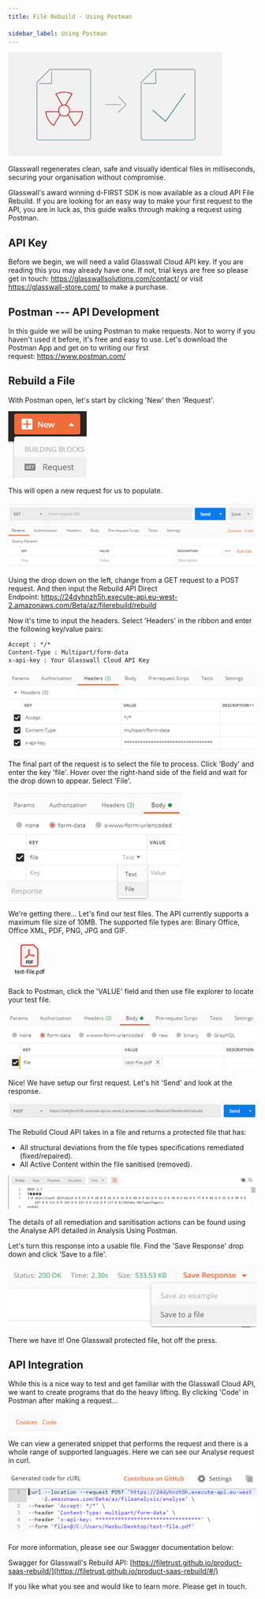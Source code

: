 ```yaml
---
title: File Rebuild - Using Postman

sidebar_label: Using Postman
---
```



![](/img/docs/guides/postman-rebuild/Rebuild_Postman_1.png)

Glasswall regenerates clean, safe and visually identical files in milliseconds, securing your organisation without compromise.

Glasswall's award winning d-FIRST SDK is now available as a cloud API File Rebuild. If you are looking for an easy way to make your first request to the API, you are in luck as, this guide walks through making a request using Postman.

## API Key

Before we begin, we will need a valid Glasswall Cloud API key. If you are reading this you may already have one. If not, trial keys are free so please get in touch: <https://glasswallsolutions.com/contact/> or visit <https://glasswall-store.com/> to make a purchase.


## Postman --- API Development

In this guide we will be using Postman to make requests. Not to worry if you haven't used it before, it's free and easy to use. Let's download the Postman App and get on to writing our first request: <https://www.postman.com/>

## Rebuild a File

With Postman open, let's start by clicking 'New' then 'Request'.

![Postman Request](/img/docs/guides/postman-rebuild/Rebuild_Postman_2.png)

This will open a new request for us to populate.

![Postman Request to Populate](/img/docs/guides/postman-rebuild/Rebuild_Postman_3.png)

Using the drop down on the left, change from a GET request to a POST request. And then input the Rebuild API Direct Endpoint: <https://24dyhnzh5h.execute-api.eu-west-2.amazonaws.com/Beta/az/filerebuild/rebuild>


Now it's time to input the headers. Select 'Headers' in the ribbon and enter the following key/value pairs:

```
Accept : */*
Content-Type : Multipart/form-data
x-api-key : Your Glasswall Cloud API Key

```

![Postman Request Header](/img/docs/guides/postman-rebuild/Rebuild_Postman_5.png)

The final part of the request is to select the file to process. Click 'Body' and enter the key 'file'. Hover over the right-hand side of the field and wait for the drop down to appear. Select 'File'.

![Postman add Text Body](/img/docs/guides/postman-rebuild/Rebuild_Postman_6.png)

We're getting there... Let's find our test files. The API currently supports a maximum file size of 10MB. The supported file types are: Binary Office, Office XML, PDF, PNG, JPG and GIF.

![Test File](/img/docs/guides/postman-rebuild/Rebuild_Postman_7.png)

Back to Postman, click the 'VALUE' field and then use file explorer to locate your test file.

![Postman Body](/img/docs/guides/postman-rebuild/Rebuild_Postman_8.png)

Nice! We have setup our first request. Let's hit 'Send' and look at the response.

![Postman Send](/img/docs/guides/postman-rebuild/Rebuild_Postman_11.png)

The Rebuild Cloud API takes in a file and returns a protected file that has:

-   All structural deviations from the file types specifications remediated (fixed/repaired).
-   All Active Content within the file sanitised (removed).

![](/img/docs/guides/postman-rebuild/Rebuild_Postman_12.png)

The details of all remediation and sanitisation actions can be found using the Analyse API detailed in Analysis Using Postman.

Let's turn this response into a usable file. Find the 'Save Response' drop down and click 'Save to a file'.

![Save File](/img/docs/guides/postman-rebuild/Rebuild_Postman_13.png)

There we have it! One Glasswall protected file, hot off the press.

## API Integration

While this is a nice way to test and get familiar with the Glasswall Cloud API, we want to create programs that do the heavy lifting. By clicking 'Code' in Postman after making a request...


![Snippet Code](/img/docs/guides/postman-rebuild/Rebuild_Postman_14.png)

We can view a generated snippet that performs the request and there is a whole range of supported languages. Here we can see our Analyse request in curl.


![Generate Code using CURL](/img/docs/guides/postman-rebuild/Rebuild_Postman_15.png)

For more information, please see our Swagger documentation below:

Swagger for Glasswall's Rebuild API: [https://filetrust.github.io/product-saas-rebuild/](https://filetrust.github.io/product-saas-rebuild/#/)

If you like what you see and would like to learn more. Please get in touch.
